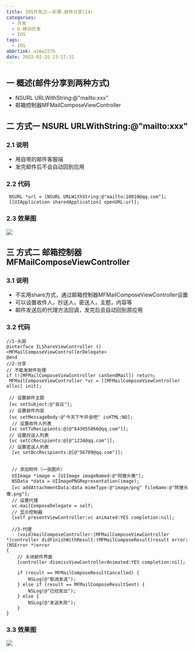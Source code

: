 ```yaml
---
title: IOS开发之——彩票-邮件分享(14)
categories:
  - 开发
  - D-移动开发
  - IOS
tags:
  - IOS
abbrlink: a16e2276
date: 2022-02-15 23:17:31
---
```

## 一 概述(邮件分享到两种方式)

* NSURL URLWithString:@"mailto:xxx"
* 邮箱控制器MFMailComposeViewController

<!--more-->

## 二 方式一 NSURL URLWithString:@"mailto:xxx"

### 2.1 说明

* 用自带的邮件客服端
* 发完邮件后不会自动回到应用

### 2.2 代码

```
 NSURL *url = [NSURL URLWithString:@"mailto:10010@qq.com"];
 [[UIApplication sharedApplication] openURL:url];
```

### 2.3 效果图

![][1]

## 三 方式二 邮箱控制器MFMailComposeViewController

### 3.1 说明

* 不实用share方式，通过邮箱控制器MFMailComposeViewController设置
* 可以设置收件人，抄送人，密送人，主题，内容等
* 邮件发送后的代理方法回调，发完后会自动回到原应用

### 3.2 代码

```
//1-头部
@interface ILShareViewController ()<MFMailComposeViewControllerDelegate>
@end
//2-分享
// 不能发邮件处理
if (![MFMailComposeViewController canSendMail]) return;
 MFMailComposeViewController *vc = [[MFMailComposeViewController alloc] init];

 // 设置邮件主题
 [vc setSubject:@"会议"];
 // 设置邮件内容
 [vc setMessageBody:@"今天下午开会吧" isHTML:NO];
  // 设置收件人列表
 [vc setToRecipients:@[@"643055866@qq.com"]];
 // 设置抄送人列表
 [vc setCcRecipients:@[@"1234@qq.com"]];
 // 设置密送人列表
  [vc setBccRecipients:@[@"56789@qq.com"]];


  // 添加附件（一张图片）
  UIImage *image = [UIImage imageNamed:@"阿狸头像"];
  NSData *data = UIImagePNGRepresentation(image);
  [vc addAttachmentData:data mimeType:@"image/png" fileName:@"阿狸头像.png"];
  // 设置代理
  vc.mailComposeDelegate = self;
  // 显示控制器
  [self presentViewController:vc animated:YES completion:nil];
  
  //3-代理
  - (void)mailComposeController:(MFMailComposeViewController *)controller didFinishWithResult:(MFMailComposeResult)result error:(NSError *)error
{
    // 关闭邮件界面
    [controller dismissViewControllerAnimated:YES completion:nil];
    
    if (result == MFMailComposeResultCancelled) {
        NSLog(@"取消发送");
    } else if (result == MFMailComposeResultSent) {
        NSLog(@"已经发出");
    } else {
        NSLog(@"发送失败");
    }
}
```

### 3.3 效果图
![][2]




[1]:https://cdn.jsdelivr.net/gh/pgzxc/cdn@master/blog-ios/ios-caipiao-mail-share-way-1.png
[2]:https://cdn.jsdelivr.net/gh/pgzxc/cdn@master/blog-ios/ios-caipiao-mail-share-way-2.png